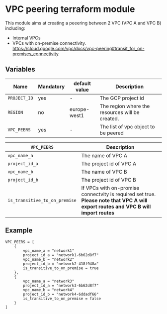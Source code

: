 # VPC peering terraform module

This module aims at creating a peeering between 2 VPC (VPC A and VPC B) including: 
- Internal VPCs
- VPCs with on-premise connectivity. 
https://cloud.google.com/vpc/docs/vpc-peering#transit_for_on-premises_connectivity


## Variables

| Name                          | Mandatory | default value | Description                                     |
|-------------------------------|-----------|---------------|-------------------------------------------------|
| `PROJECT_ID`                  | yes       | -             | The GCP project id                              | 
| `REGION`                      | no        | europe-west1  | The region where the resources will be created. |
| `VPC_PEERS`                   | yes       | -             | The list of vpc object to be peered             |

| `VPC_PEERS`                   | Description                                     |
|-------------------------------|-------------------------------------------------|
| `vpc_name_a`                  | The name of VPC A                               |
| `project_id_a`                | The project id of VPC A                         |
| `vpc_name_b`                  | The name of VPC B                               |
| `project_id_b`                | The project id of VPC B                         |
| `is_transitive_to_on_premise` | If VPCs with on-promise connectvity is required set true. **Please note that VPC A will export routes and VPC B will import routes** |


## Example
```
VPC_PEERS = [
    {
        vpc_name_a = "network1"
        project_id_a = "network1-6b62d8f7"
        vpc_name_b = "network2"
        project_id_b = "network2-418f948a"
        is_transitive_to_on_premise = true
    },
    {
        vpc_name_a = "network3"
        project_id_a = "network3-6b62d8f7"
        vpc_name_b = "network4"
        project_id_b = "network4-6ddadf66"
        is_transitive_to_on_premise = false
    }
]
```
